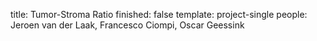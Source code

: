 title: Tumor-Stroma Ratio
finished: false
template: project-single
people: Jeroen van der Laak, Francesco Ciompi, Oscar Geessink
